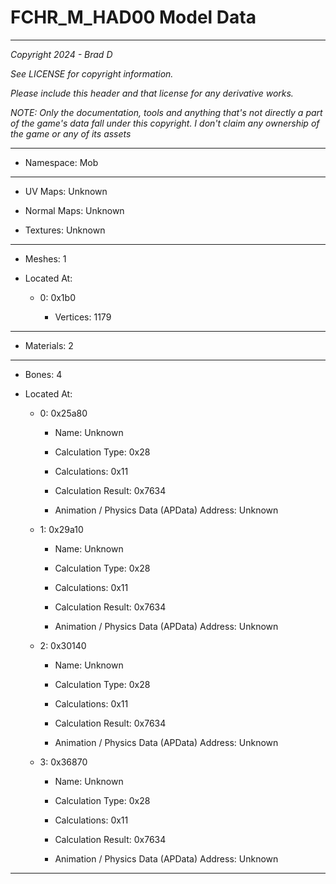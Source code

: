 # FCHR_M_HAD00 Model Data

---

*Copyright 2024 - Brad D*

*See LICENSE for copyright information.*

*Please include this header and that license for any derivative works.*

*NOTE: Only the documentation, tools and anything that's not directly a part of the game's data fall under this copyright. I don't claim any ownership of the game or any of its assets*

---

* Namespace: Mob

---

* UV Maps: Unknown

* Normal Maps: Unknown

* Textures: Unknown

---

* Meshes: 1

* Located At:

  * 0: 0x1b0

    * Vertices: 1179

---

* Materials: 2

---

* Bones: 4

* Located At:

  * 0: 0x25a80

    * Name: Unknown

    * Calculation Type: 0x28

    * Calculations: 0x11

    * Calculation Result: 0x7634

    * Animation / Physics Data (APData) Address: Unknown

  * 1: 0x29a10

    * Name: Unknown

    * Calculation Type: 0x28

    * Calculations: 0x11

    * Calculation Result: 0x7634

    * Animation / Physics Data (APData) Address: Unknown

  * 2: 0x30140

    * Name: Unknown

    * Calculation Type: 0x28

    * Calculations: 0x11

    * Calculation Result: 0x7634

    * Animation / Physics Data (APData) Address: Unknown

  * 3: 0x36870

    * Name: Unknown

    * Calculation Type: 0x28

    * Calculations: 0x11

    * Calculation Result: 0x7634

    * Animation / Physics Data (APData) Address: Unknown

---


